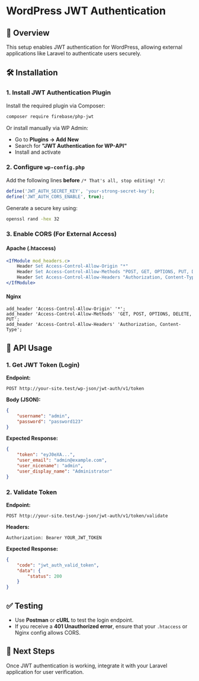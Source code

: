 # WordPress JWT Authentication

## 📌 Overview
This setup enables JWT authentication for WordPress, allowing external applications like Laravel to authenticate users securely.

## 🛠️ Installation
### 1. Install JWT Authentication Plugin
Install the required plugin via Composer:
```bash
composer require firebase/php-jwt
```
Or install manually via WP Admin:
- Go to **Plugins → Add New**
- Search for **"JWT Authentication for WP-API"**
- Install and activate

### 2. Configure `wp-config.php`
Add the following lines **before** `/* That's all, stop editing! */`:
```php
define('JWT_AUTH_SECRET_KEY', 'your-strong-secret-key');
define('JWT_AUTH_CORS_ENABLE', true);
```
Generate a secure key using:
```bash
openssl rand -hex 32
```

### 3. Enable CORS (For External Access)
#### **Apache (.htaccess)**
```apache
<IfModule mod_headers.c>
    Header Set Access-Control-Allow-Origin "*"
    Header Set Access-Control-Allow-Methods "POST, GET, OPTIONS, PUT, DELETE"
    Header Set Access-Control-Allow-Headers "Authorization, Content-Type"
</IfModule>
```
#### **Nginx**
```nginx
add_header 'Access-Control-Allow-Origin' '*';
add_header 'Access-Control-Allow-Methods' 'GET, POST, OPTIONS, DELETE, PUT';
add_header 'Access-Control-Allow-Headers' 'Authorization, Content-Type';
```

## 🔑 API Usage
### 1. Get JWT Token (Login)
**Endpoint:**
```http
POST http://your-site.test/wp-json/jwt-auth/v1/token
```
**Body (JSON):**
```json
{
    "username": "admin",
    "password": "password123"
}
```
**Expected Response:**
```json
{
    "token": "eyJ0eXA...",
    "user_email": "admin@example.com",
    "user_nicename": "admin",
    "user_display_name": "Administrator"
}
```

### 2. Validate Token
**Endpoint:**
```http
POST http://your-site.test/wp-json/jwt-auth/v1/token/validate
```
**Headers:**
```http
Authorization: Bearer YOUR_JWT_TOKEN
```
**Expected Response:**
```json
{
    "code": "jwt_auth_valid_token",
    "data": {
        "status": 200
    }
}
```

## ✅ Testing
- Use **Postman** or **cURL** to test the login endpoint.
- If you receive a **401 Unauthorized error**, ensure that your `.htaccess` or Nginx config allows CORS.

## 🚀 Next Steps
Once JWT authentication is working, integrate it with your Laravel application for user verification.

